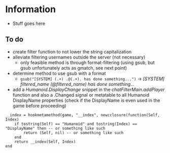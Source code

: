 # Information
- Stuff goes here

## To do
- create filter function to not lower the string capitalization
- alleviate filtering usernames outside the server (not necessary)
  - only feasible method is through format-filtering (using gsub, but gsub unfortunately acts as gmatch, see next point)
- determine method to use gsub with a format
  - `gsub("[SYSTEM] (.+) .@(.+). has done something...")` -> _[SYSTEM] filtered_name (@filtered_name) has done something..._
- add a _Humanoid.DisplayChange_ snippet in the _chatFilterMain.addPlayer_ function and also a .Changed signal or metatable to all Humanoid DisplayName properties (check if the DisplayName is even used in the game before proceeding)
``` 
__index = hookmetamethod(game, "__index", newcclosure(function(Self, Index)  
    if tostring(Self) == "Humanoid" and tostring(Index) == "DisplayName" then -- or something like such
        return (Self, nil) -- or something like such
    end
    return __index(Self, Index)
end 
```  
